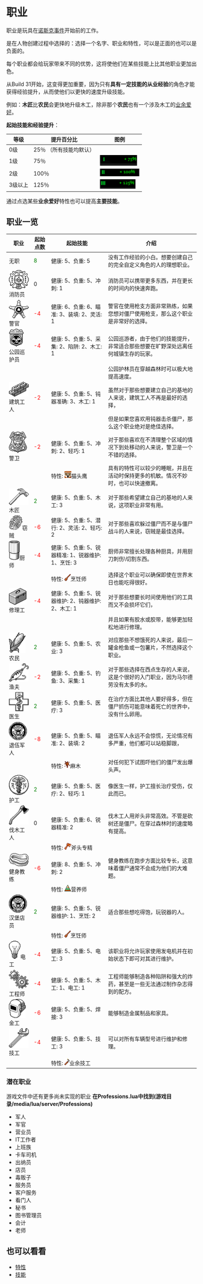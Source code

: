 # 职业

职业是玩具在[诺斯克事件](00-01-knox-event.md)开始前的工作。

是在人物创建过程中选择的：选择一个名字、职业和特性，可以是正面的也可以是负面的。

每个职业都会给玩家带来不同的优势，这将使他们在某些技能上比其他职业更加出色。

从Build 31开始，这变得更加重要，因为只有**具有一定技能的从业经验**的角色才能获得经验提升，从而使他们以更快的速度升级技能。

例如：**木匠**比**农民**会更快地升级木工，除非那个**农民**也有一个涉及木工的[业余爱好](01-02-traits.md#业余爱好)。

**起始技能和经验提升**：

| 等级                                  |                 提升百分比                | 图例 | 
| ----------------------------------------- | ------------------------------------- | -------- |
| 0级 | 25％ （所有技能均默认）|  |
| 1级 | 75％ | ![](/images/profession/skill-lv1.png) |
| 2级 | 100％ | ![](/images/profession/skill-lv2.png) |
| 3级以上 | 125％ | ![](/images/profession/skill-lv3.png) |

通过点选某些**业余爱好**特性也可以提高**主要技能**。

## 职业一览

| 职业                                  | 起始点数                                | 起始技能 | 介绍 | 
| ----------------------------------------- | ------------------------------------- | -------- | -------- |
| 无职 | <span style='color:green'>8</span> | 健康: 5、负重: 5 | 没有工作经验的小白。想要创建自己的完全自定义角色的人的理想职业。 |
| ![](/images/profession/profession_fireofficer2.png)消防员 | 0 | 健康: 5、负重: 5、冲刺: 1 | 消防员可以携带更多东西，并在更长的时间内的快速奔跑。 |
| ![](/images/profession/profession_policeofficer2.png)警官 | <span style='color:red'>-4</span> | 健康: 6、负重: 6、瞄准: 3、装填: 2、灵活: 1 | 警官在使用枪支方面非常熟练，如果您想对僵尸使用枪支，那么这个职业是非常好的选择。 |
| ![](/images/profession/profession_parkranger2.png)公园巡护员 | <span style='color:red'>-4</span> | 健康: 5、负重: 5、采集: 2、陷阱: 2、木工: 1 | 公园巡游者，由于他们的技能提升，非常适合那些想要在旷野深处远离任何城镇生存的玩家。|
| | |  | 公园护林员在穿越森林时可以极大地提高速度。|
| ![](/images/profession/profession_constructionworker2.png)建筑工人 | <span style='color:red'>-2</span> | 健康: 5、负重: 5、钝器准确: 3、木工: 1 | 虽然对于那些想要建立自己的基地的人来说，建筑工人不再是最好的选择， |
| | |  | 但是如果您喜欢用钝器击杀僵尸，那么这个职业绝对是绝佳选择。|
| ![](/images/profession/profession_securityguard2.png)警卫 | <span style='color:red'>-2</span> | 健康: 5、负重: 5、冲刺: 2、轻巧: 1 | 对于那些喜欢在不清理整个区域的情况下到处移动的人来说，警卫是一个不错的选择。 |
| | | 特性: ![](/images/traits/trait_nightowl.png)猫头鹰 | 具有的特性可以较少的睡眠，并且在活动时保持更多的机敏。情况不妙时，也可以快速撤离。 |
| ![](/images/profession/profession_hammer2.png)木匠 | <span style='color:green'>2</span> | 健康: 5、负重: 5、木工: 3 | 对于那些希望建立自己的基地的人来说，这项职业非常有用。 |
| ![](/images/profession/profession_burglar2.png)窃贼 | <span style='color:red'>-6</span> | 健康: 5、负重: 5、潜行: 2、灵活: 2、轻巧: 2 | 对于那些喜欢躲过僵尸而不是与僵尸战斗的人来说，窃贼是最佳选择。 |
| ![](/images/profession/profession_chef2.png)厨师 | <span style='color:red'>-4</span> | 健康: 5、负重: 5、锐器精准: 1、锐器维护: 1、烹饪: 3 | 厨师非常擅长处理各种厨具，并用厨刀刺伤\切割东西。 |
| | | 特性: ![](/images/traits/trait_cook.png)烹饪师 | 选择这个职业可以确保即使在世界末日也能吃得很好。 |
| ![](/images/profession/profession_repairman2.png)修理工 | <span style='color:red'>-4</span> | 健康: 5、负重: 5、锐器维护: 2、钝器维护: 2、木工: 1 | 对于那些想要长时间使用他们的工具而又不会损坏它们， |
| | |  | 并且如果有胶水或胶带，能够更加轻松地进行修理。|
| ![](/images/profession/profession_farmer2.png)农民 | <span style='color:green'>2</span> | 健康: 5、负重: 5、农业: 3 | 对应那些不想饿死的人来说，最后一罐金枪鱼或一包薯片，不然选择这个职业。 |
| ![](/images/profession/profession_fisher2.png)渔夫 | <span style='color:red'>-2</span> | 健康: 5、负重: 5、钓鱼: 3、采集: 1 | 对于那些选择在西点生存的人来说，这是个很好的入门职业，因为马尔德劳没有太多的水。 |
| ![](/images/profession/profession_doctor2.png)医生 | <span style='color:green'>2</span> | 健康: 5、负重: 5、医疗: 3 | 在治疗方面比其他人要好得多，但在僵尸抓伤可能意味着死亡的世界中，没有什么卵用。 |
| ![](/images/profession/profession_veteran2.png)退伍军人 | <span style='color:red'>-8</span> | 健康: 5、负重: 5、瞄准: 2、装填: 2 | 退伍军人永远不会惊慌，无论情况有多严重，他们都可以站稳脚跟， |
| | | 特性: ![](/images/traits/trait_desensitized.png)麻木 | 对任何犯下试图吓他们的僵尸发出爆头声。 |
| ![](/images/profession/profession_nurse.png)护工 | <span style='color:green'>2</span> | 健康: 5、负重: 5、医疗: 2、轻巧: 1 | 像医生一样，护工擅长治疗受伤，仅此而已。 |
| ![](/images/profession/profession_lumberjack.png)伐木工人 | 0 | 健康: 5、负重: 6、锐器精准: 2 | 伐木工人用斧头非常高效。不管是砍树还是僵尸。在穿过森林时的速度略有提高。 |
| | | 特性: ![](/images/traits/trait_axeman.png)斧头专精 | |
| ![](/images/profession/profession_fitnessinstructor.png)健身教练 | <span style='color:red'>-6</span> | 健康: 8、负重: 5、冲刺: 2 | 健身教练在跑步方面比较专长，这意味着僵尸通常不会成为他们的大难题。 |
| | | 特性: ![](/images/traits/trait_nutritionist2.png)营养师 | |
| ![](/images/profession/profession_veteran2.png)汉堡店员 | <span style='color:green'>2</span> | 健康: 5、负重: 5、锐器维护: 1、烹饪: 2 | 适合那些想吃得饱，玩锐器的人。 |
| | | 特性: ![](/images/traits/trait_cook.png)烹饪师 |  |
| ![](/images/profession/profession_electrician.png)电工 | <span style='color:red'>-4</span> | 健康: 5、负重: 5、电工: 3 | 该职业将允许玩家使用发电机并在初始状态下即可对其进行维护。 |
| ![](/images/profession/profession_engineer.png)工程师 | <span style='color:red'>-4</span> | 健康: 5、负重: 5、木工: 1、电工: 1 | 工程师能够制造各种陷阱和强大的炸药，甚至是一些无法通过制作杂志得到的配方。 |
| ![](/images/profession/profession_metalworker.png)金工 | <span style='color:red'>-6</span> | 健康: 5、负重: 5、焊接: 3 | 能够制造金属制品和家具。 |
| ![](/images/profession/profession_mechanic.png)技工 | <span style='color:red'>-4</span> | 健康: 5、负重: 5、技工: 3 | 可以对所有车辆型号进行维护和修理。 |
| | | 特性: ![](/images/traits/trait_mechanics.png)业余技工 |  |

### 潜在职业

游戏文件中还有更多尚未实现的职业
__在Professions.lua中找到(游戏目录/media/lua/server/Professions)__

- 军人
- 军官
- 营业员
- IT工作者
- 上班族
- 卡车司机
- 出纳员
- 店员
- 毒贩子
- 服务员
- 客户服务
- 看门人
- 秘书
- 图书管理员
- 会计
- 老师

## 也可以看看

- [特性](01-02-traits.md)
- [技能](01-03-skills.md)
